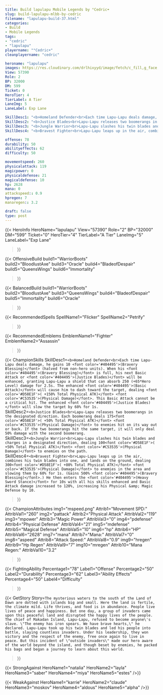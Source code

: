 ```yaml
---
title: Build lapulapu Mobile Legends by °Cedric☂
slug: build-lapulapu-mlbb-by-cedric
filename: "lapulapu-build-37.html"
categories: 
- Build 
- Mobile Legends
tags: 
- "cedric"
- "lapulapu"
playername: "°Cedric☂"
cleanplayername: "cedric"

heroname: "lapulapu"
images: https://res.cloudinary.com/drlhixyyd/image/fetch/c_fill,g_face,f_auto/https://cdn2-build.mobagenie.my.id/p/images/banner/full/lapulapu.jpg
View: 57390 
Role: 2 
BP: 32000
DM: 599 
Ticket: 0 
HeroTier: 4 
TierLabel: A Tier 
LaneImg: 5
LaneLabel: Exp Lane 

SkillDesc1: "<b>Homeland Defender<br>Each time Lapu-Lapu deals damage, he gains 10 <font color='#404495'>(Bravery Blessing)</font> (halved from non-hero units). When his <font color='#404495'>(Bravery Blessing)</font> is full, his next Basic Attack or <font color='#404495'>(Justice Blades)</font> will be enhanced, granting Lapu-Lapu a shield that can absorb 250 (+65*Hero Level) damage for 2.5s. The enhanced <font color='#404495'>(Basic Attack)</font> will cause him to dash toward the target, dealing <font color='#D58E1F'>( +150% Total Physical ATK)</font> <font color='#C53535'>(Physical Damage)</font>. This Basic Attack cannot be a critical hit. The enhanced <font color='#404495'>(Justice Blades)</font> will slow the target by 60% for 1s."   
SkillDesc2: "<b>Justice Blades<br>Lapu-Lapu releases two boomerangs in the designated direction. Each boomerang deals 175<font color='#D58E1F'>( +50% Total Physical ATK)</font> <font color='#C53535'>(Physical Damage)</font> to enemies hit on its way out or back. If the two boomerangs hit the same target, it will only deal 50% damage with the second boomerang."   
SkillDesc3: "<b>Jungle Warrior<br>Lapu-Lapu slashes his twin blades and charges in a designated direction, dealing 100<font color='#D58E1F'>( +50% Total Physical ATK)</font> <font color='#C53535'>(Physical Damage)</font> to enemies on the path."   
SkillDesc4: "<b>Bravest Fighter<br>Lapu-Lapu leaps up in the air, combines his twin blades into one, and lands on the ground, dealing 300<font color='#D58E1F'>( +80% Total Physical ATK)</font> <font color='#C53535'>(Physical Damage)</font> to enemies in the area and slowing them by 60% for 1s. (Gains 500% <font color='#404495'>(Bravery Blessing)</font>.) He then enters the <font color='#404495'>(Heavy Sword Stance)</font> for 10s with all his skills enhanced and Basic Attack damage increased to 120%, increasing his Physical &amp; Magic Defense by 10."  

offense: 78 
durability: 50 
abilityeffects: 62 
difficulty: 50 

movementspeed: 260
physicalattack: 119
magicpower: 0
physicaldefense: 21
magicaldefense: 10
hp: 2628
mana: 0
attackspeed:: 0.9
hpregen: 7
manaregen:: 3.2

draft: false
type: post
---
```


{{< HeroInfo 
HeroName="lapulapu" 
View="57390" 
Role="2" 
BP="32000" 
DM="599" 
Ticket="0" 
HeroTier="4" 
TierLabel="A Tier" 
LaneImg="5" 
LaneLabel="Exp Lane" 
>}}
 
{{< OffensiveBuild 
build1="WarriorBoots"  
build2="BloodlustAxe" 
build3="Oracle" 
build4="BladeofDespair" 
build5="QueensWings" 
build6="Immortality" 
>}} 

{{< BalancedBuild 
build1="WarriorBoots"  
build2="BloodlustAxe" 
build3="QueensWings" 
build4="BladeofDespair" 
build5="Immortality" 
build6="Oracle" 
>}}


{{< RecommendedSpells 
SpellName1="Flicker" 
SpellName2="Petrify" 
>}}  

{{< RecommendedEmblems 
EmblemName1="Fighter" 
EmblemName2="Assassin" 
>}}   

{{< ChampionSkills 
SkillDesc1=`<b>Homeland Defender<br>Each time Lapu-Lapu deals damage, he gains 10 <font color='#404495'>(Bravery Blessing)</font> (halved from non-hero units). When his <font color='#404495'>(Bravery Blessing)</font> is full, his next Basic Attack or <font color='#404495'>(Justice Blades)</font> will be enhanced, granting Lapu-Lapu a shield that can absorb 250 (+65*Hero Level) damage for 2.5s. The enhanced <font color='#404495'>(Basic Attack)</font> will cause him to dash toward the target, dealing <font color='#D58E1F'>( +150% Total Physical ATK)</font> <font color='#C53535'>(Physical Damage)</font>. This Basic Attack cannot be a critical hit. The enhanced <font color='#404495'>(Justice Blades)</font> will slow the target by 60% for 1s.`   
SkillDesc2=`<b>Justice Blades<br>Lapu-Lapu releases two boomerangs in the designated direction. Each boomerang deals 175<font color='#D58E1F'>( +50% Total Physical ATK)</font> <font color='#C53535'>(Physical Damage)</font> to enemies hit on its way out or back. If the two boomerangs hit the same target, it will only deal 50% damage with the second boomerang.`   
SkillDesc3=`<b>Jungle Warrior<br>Lapu-Lapu slashes his twin blades and charges in a designated direction, dealing 100<font color='#D58E1F'>( +50% Total Physical ATK)</font> <font color='#C53535'>(Physical Damage)</font> to enemies on the path.`   
SkillDesc4=`<b>Bravest Fighter<br>Lapu-Lapu leaps up in the air, combines his twin blades into one, and lands on the ground, dealing 300<font color='#D58E1F'>( +80% Total Physical ATK)</font> <font color='#C53535'>(Physical Damage)</font> to enemies in the area and slowing them by 60% for 1s. (Gains 500% <font color='#404495'>(Bravery Blessing)</font>.) He then enters the <font color='#404495'>(Heavy Sword Stance)</font> for 10s with all his skills enhanced and Basic Attack damage increased to 120%, increasing his Physical &amp; Magic Defense by 10.`   
>}}

{{< ChampionAttributes
img1="mspeed.png" Attrib1="Movement SPD:" AttribVal1="260"
img2="pattack" Attrib2="Physical Attack" AttribVal2="119"
img3="mpower" Attrib3="Magic Power" AttribVal3="0"
img4="pdefense" Attrib4="Physical Defense" AttribVal4="21"
img5="mdefense" Attrib5="Magical Defense" AttribVal5="10"
img6="hp" Attrib6="HP" AttribVal6="2628"
img7="mana" Attrib7="Mana:" AttribVal7="0"
img8="aspeed" Attrib8="Attack Speed:" AttribVal8="0.9"
img9="hregen" Attrib9="Hp Regen" AttribVal9="7"
img10="mregen" Attrib10="Mana Regen:" AttribVal10="3.2"
>}}


{{< FightingAbility
Percentage1="78" Label1="Offense"
Percentage2="50" Label2="Durability"
Percentage3="62" Label3="Ability Effects"
Percentage4="50" Label4="Difficulty"
 >}}

{{< GetStory 
Story=` The mysterious waters to the south of the Land of Dawn are dotted with islands big and small. Here the land is fertile, the climate mild. Life thrives, and food is in abundance. People live lives of peace and happiness. But one day, a group of invaders came upon this peaceful land and disrupted the happy lives of the people. The chief of Makadan Island, Lapu-Lapu, refused to become anyone\'s slave. \"The enemy has iron spears. We have brave hearts,\" he declared. Lapu-Lapu took up his twin blades and led his people into battle, slaying countless invaders. Under his leadership, they won victory and the respect of the enemy, free once again to live in peace. But this incident of \"outside invaders\" made our hero aware of the world beyond the island, and though beset by enemies, he packed his bags and began a journey to learn about this world. ` 
>}}

{{< StrongAgainst 
HeroName1="natalia"
HeroName2="layla"
HeroName3="saber"
HeroName4="miya"
HeroName5="estes"
/>}}

{{< WeakAgainst
HeroName1="karrie"
HeroName2="claude"
HeroName3="moskov"
HeroName4="aldous"
HeroName5="alpha"
/>}}
